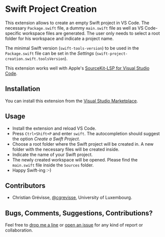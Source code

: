 # Swift Project Creation

This extension allows to create an empty Swift project in VS Code. The necessary `Package.swift` file, a dummy `main.swift` file as well as VS Code-specific workspace files are generated. The user only needs to select a root folder for his workspace and indicate a project name.

The minimal Swift version (`swift-tools-version`) to be used in the `Package.swift` file can be set in the *Settings* (`swift-project-creation.swift.toolsVersion`).

This extension works well with Apple's [SourceKit-LSP for Visual Studio Code](https://github.com/apple/sourcekit-lsp/tree/main/Editors/vscode).

## Installation
You can install this extension from the [Visual Studio Marketplace](https://marketplace.visualstudio.com/items?itemName=cgrevisse.swift-project-creation).

## Usage

* Install the extension and reload VS Code.
* Press `Ctrl+Shift+P` and enter `swift`. The autocompletion should suggest the option *Create a Swift Project*.
* Choose a root folder where the Swift project will be created in. A new folder with the necessary files will be created inside.
* Indicate the name of your Swift project.
* The newly created workspace will be opened. Please find the `main.swift` file inside the `Sources` folder.
* Happy Swift-ing :-)

## Contributors

* Christian Grévisse, [@cgrevisse](https://github.com/cgrevisse), University of Luxembourg.

## Bugs, Comments, Suggestions, Contributions?

Feel free to [drop me a line](mailto:christian.grevisse@uni.lu) or [open an issue](https://github.com/cgrevisse/swift-project-creation/issues) for any kind of report or collaboration.